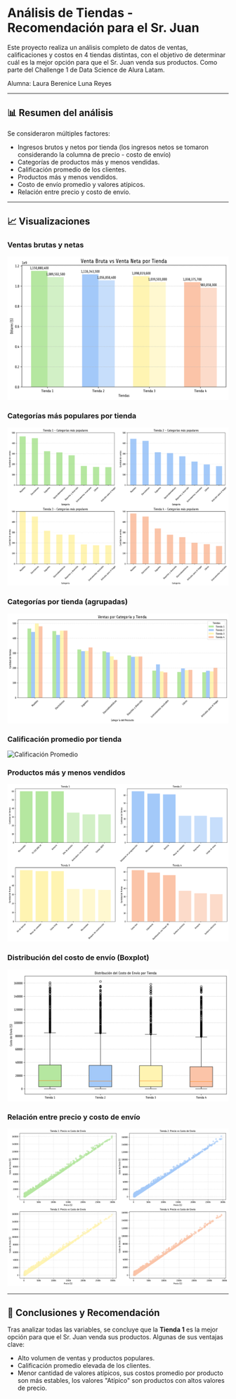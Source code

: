 # Análisis de Tiendas - Recomendación para el Sr. Juan

Este proyecto realiza un análisis completo de datos de ventas, calificaciones y costos en 4 tiendas distintas, con el objetivo de determinar cuál es la mejor opción para que el Sr. Juan venda sus productos. Como parte del Challenge 1 de Data Science de Alura Latam.

Alumna: Laura Berenice Luna Reyes

---

## 📊 Resumen del análisis

Se consideraron múltiples factores:

- Ingresos brutos y netos por tienda (los ingresos netos se tomaron considerando la columna de precio - costo de envío)
- Categorías de productos más y menos vendidas.
- Calificación promedio de los clientes.
- Productos más y menos vendidos.
- Costo de envío promedio y valores atípicos.
- Relación entre precio y costo de envío.

---

## 📈 Visualizaciones

### Ventas brutas y netas
![Ventas Brutas y Netas](img/VentasBrutasyNetas.png)

### Categorías más populares por tienda
![Categorías](img/Categorias.png)

### Categorías por tienda (agrupadas)
![Categorías y Tiendas](img/CategoriasyTiendas.png)

### Calificación promedio por tienda
![Calificación Promedio](img/CalificacionProemdio.png)

### Productos más y menos vendidos
![Productos Vendidos](img/ProductosVendidos.png)

### Distribución del costo de envío (Boxplot)
![Boxplot Promedios](img/BoxplotPromedios.png)

### Relación entre precio y costo de envío
![Scatterplot Precio y Costo](img/ScatterplotPrecioCosto.png)

---

## 📌 Conclusiones y Recomendación

Tras analizar todas las variables, se concluye que la **Tienda 1** es la mejor opción para que el Sr. Juan venda sus productos. Algunas de sus ventajas clave:
- Alto volumen de ventas y productos populares.
- Calificación promedio elevada de los clientes.
- Menor cantidad de valores atípicos, sus costos promedio por producto son más estables, los valores "Atípico" son productos con altos valores de precio.

